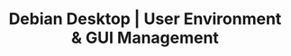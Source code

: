 ---
sidebar_position: 1
title: "Debian Desktop | User Environment & GUI Management"
sidebar_label: "Desktop Overview"
description: "Complete guide to Debian desktop environments, GUI configuration, user management, and desktop-specific software installation."
tags:
  - debian
  - desktop
  - gui
  - gnome
  - kde
  - xfce
  - user-interface
slug: desktop
---
